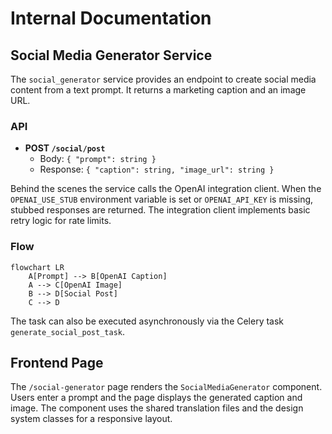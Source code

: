 # Internal Documentation

## Social Media Generator Service

The `social_generator` service provides an endpoint to create social media
content from a text prompt. It returns a marketing caption and an image URL.

### API

- **POST `/social/post`**
  - Body: `{ "prompt": string }`
  - Response: `{ "caption": string, "image_url": string }`

Behind the scenes the service calls the OpenAI integration client. When the
`OPENAI_USE_STUB` environment variable is set or `OPENAI_API_KEY` is missing,
stubbed responses are returned. The integration client implements basic retry
logic for rate limits.

### Flow

```mermaid
flowchart LR
    A[Prompt] --> B[OpenAI Caption]
    A --> C[OpenAI Image]
    B --> D[Social Post]
    C --> D
```

The task can also be executed asynchronously via the Celery task
`generate_social_post_task`.

## Frontend Page

The `/social-generator` page renders the `SocialMediaGenerator` component. Users
enter a prompt and the page displays the generated caption and image. The
component uses the shared translation files and the design system classes for a
responsive layout.
